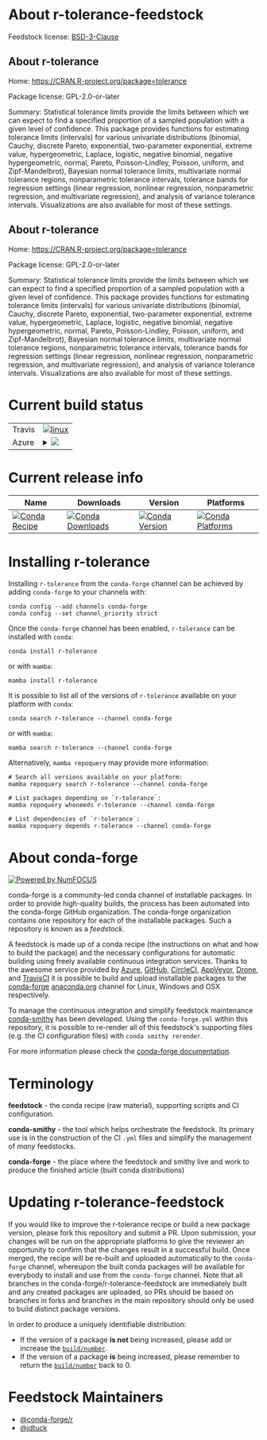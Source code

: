 About r-tolerance-feedstock
===========================

Feedstock license: [BSD-3-Clause](https://github.com/conda-forge/r-tolerance-feedstock/blob/main/LICENSE.txt)


About r-tolerance
-----------------

Home: https://CRAN.R-project.org/package=tolerance

Package license: GPL-2.0-or-later

Summary: Statistical tolerance limits provide the limits between which we can expect to find a specified proportion of a sampled population with a given level of confidence.  This package provides functions for estimating tolerance limits (intervals) for various univariate distributions (binomial, Cauchy, discrete Pareto, exponential, two-parameter exponential, extreme value, hypergeometric, Laplace, logistic, negative binomial, negative hypergeometric, normal, Pareto, Poisson-Lindley, Poisson, uniform, and Zipf-Mandelbrot), Bayesian normal tolerance limits, multivariate normal tolerance regions, nonparametric tolerance intervals, tolerance bands for regression settings (linear regression, nonlinear regression, nonparametric regression, and multivariate regression), and analysis of variance tolerance intervals.  Visualizations are also available for most of these settings.

About r-tolerance
-----------------

Home: https://CRAN.R-project.org/package=tolerance

Package license: GPL-2.0-or-later

Summary: Statistical tolerance limits provide the limits between which we can expect to find a specified proportion of a sampled population with a given level of confidence.  This package provides functions for estimating tolerance limits (intervals) for various univariate distributions (binomial, Cauchy, discrete Pareto, exponential, two-parameter exponential, extreme value, hypergeometric, Laplace, logistic, negative binomial, negative hypergeometric, normal, Pareto, Poisson-Lindley, Poisson, uniform, and Zipf-Mandelbrot), Bayesian normal tolerance limits, multivariate normal tolerance regions, nonparametric tolerance intervals, tolerance bands for regression settings (linear regression, nonlinear regression, nonparametric regression, and multivariate regression), and analysis of variance tolerance intervals.  Visualizations are also available for most of these settings.

Current build status
====================


<table><tr>
    <td>Travis</td>
    <td>
      <a href="https://app.travis-ci.com/conda-forge/r-tolerance-feedstock">
        <img alt="linux" src="https://img.shields.io/travis/com/conda-forge/r-tolerance-feedstock/main.svg?label=Linux">
      </a>
    </td>
  </tr>
    
  <tr>
    <td>Azure</td>
    <td>
      <details>
        <summary>
          <a href="https://dev.azure.com/conda-forge/feedstock-builds/_build/latest?definitionId=21228&branchName=main">
            <img src="https://dev.azure.com/conda-forge/feedstock-builds/_apis/build/status/r-tolerance-feedstock?branchName=main">
          </a>
        </summary>
        <table>
          <thead><tr><th>Variant</th><th>Status</th></tr></thead>
          <tbody><tr>
              <td>linux_64_r_base4.2</td>
              <td>
                <a href="https://dev.azure.com/conda-forge/feedstock-builds/_build/latest?definitionId=21228&branchName=main">
                  <img src="https://dev.azure.com/conda-forge/feedstock-builds/_apis/build/status/r-tolerance-feedstock?branchName=main&jobName=linux&configuration=linux%20linux_64_r_base4.2" alt="variant">
                </a>
              </td>
            </tr><tr>
              <td>linux_64_r_base4.3</td>
              <td>
                <a href="https://dev.azure.com/conda-forge/feedstock-builds/_build/latest?definitionId=21228&branchName=main">
                  <img src="https://dev.azure.com/conda-forge/feedstock-builds/_apis/build/status/r-tolerance-feedstock?branchName=main&jobName=linux&configuration=linux%20linux_64_r_base4.3" alt="variant">
                </a>
              </td>
            </tr><tr>
              <td>linux_aarch64_r_base4.2</td>
              <td>
                <a href="https://dev.azure.com/conda-forge/feedstock-builds/_build/latest?definitionId=21228&branchName=main">
                  <img src="https://dev.azure.com/conda-forge/feedstock-builds/_apis/build/status/r-tolerance-feedstock?branchName=main&jobName=linux&configuration=linux%20linux_aarch64_r_base4.2" alt="variant">
                </a>
              </td>
            </tr><tr>
              <td>linux_aarch64_r_base4.3</td>
              <td>
                <a href="https://dev.azure.com/conda-forge/feedstock-builds/_build/latest?definitionId=21228&branchName=main">
                  <img src="https://dev.azure.com/conda-forge/feedstock-builds/_apis/build/status/r-tolerance-feedstock?branchName=main&jobName=linux&configuration=linux%20linux_aarch64_r_base4.3" alt="variant">
                </a>
              </td>
            </tr><tr>
              <td>linux_ppc64le_r_base4.2</td>
              <td>
                <a href="https://dev.azure.com/conda-forge/feedstock-builds/_build/latest?definitionId=21228&branchName=main">
                  <img src="https://dev.azure.com/conda-forge/feedstock-builds/_apis/build/status/r-tolerance-feedstock?branchName=main&jobName=linux&configuration=linux%20linux_ppc64le_r_base4.2" alt="variant">
                </a>
              </td>
            </tr><tr>
              <td>linux_ppc64le_r_base4.3</td>
              <td>
                <a href="https://dev.azure.com/conda-forge/feedstock-builds/_build/latest?definitionId=21228&branchName=main">
                  <img src="https://dev.azure.com/conda-forge/feedstock-builds/_apis/build/status/r-tolerance-feedstock?branchName=main&jobName=linux&configuration=linux%20linux_ppc64le_r_base4.3" alt="variant">
                </a>
              </td>
            </tr><tr>
              <td>osx_64_r_base4.2</td>
              <td>
                <a href="https://dev.azure.com/conda-forge/feedstock-builds/_build/latest?definitionId=21228&branchName=main">
                  <img src="https://dev.azure.com/conda-forge/feedstock-builds/_apis/build/status/r-tolerance-feedstock?branchName=main&jobName=osx&configuration=osx%20osx_64_r_base4.2" alt="variant">
                </a>
              </td>
            </tr><tr>
              <td>osx_64_r_base4.3</td>
              <td>
                <a href="https://dev.azure.com/conda-forge/feedstock-builds/_build/latest?definitionId=21228&branchName=main">
                  <img src="https://dev.azure.com/conda-forge/feedstock-builds/_apis/build/status/r-tolerance-feedstock?branchName=main&jobName=osx&configuration=osx%20osx_64_r_base4.3" alt="variant">
                </a>
              </td>
            </tr><tr>
              <td>win_64</td>
              <td>
                <a href="https://dev.azure.com/conda-forge/feedstock-builds/_build/latest?definitionId=21228&branchName=main">
                  <img src="https://dev.azure.com/conda-forge/feedstock-builds/_apis/build/status/r-tolerance-feedstock?branchName=main&jobName=win&configuration=win%20win_64_" alt="variant">
                </a>
              </td>
            </tr>
          </tbody>
        </table>
      </details>
    </td>
  </tr>
</table>

Current release info
====================

| Name | Downloads | Version | Platforms |
| --- | --- | --- | --- |
| [![Conda Recipe](https://img.shields.io/badge/recipe-r--tolerance-green.svg)](https://anaconda.org/conda-forge/r-tolerance) | [![Conda Downloads](https://img.shields.io/conda/dn/conda-forge/r-tolerance.svg)](https://anaconda.org/conda-forge/r-tolerance) | [![Conda Version](https://img.shields.io/conda/vn/conda-forge/r-tolerance.svg)](https://anaconda.org/conda-forge/r-tolerance) | [![Conda Platforms](https://img.shields.io/conda/pn/conda-forge/r-tolerance.svg)](https://anaconda.org/conda-forge/r-tolerance) |

Installing r-tolerance
======================

Installing `r-tolerance` from the `conda-forge` channel can be achieved by adding `conda-forge` to your channels with:

```
conda config --add channels conda-forge
conda config --set channel_priority strict
```

Once the `conda-forge` channel has been enabled, `r-tolerance` can be installed with `conda`:

```
conda install r-tolerance
```

or with `mamba`:

```
mamba install r-tolerance
```

It is possible to list all of the versions of `r-tolerance` available on your platform with `conda`:

```
conda search r-tolerance --channel conda-forge
```

or with `mamba`:

```
mamba search r-tolerance --channel conda-forge
```

Alternatively, `mamba repoquery` may provide more information:

```
# Search all versions available on your platform:
mamba repoquery search r-tolerance --channel conda-forge

# List packages depending on `r-tolerance`:
mamba repoquery whoneeds r-tolerance --channel conda-forge

# List dependencies of `r-tolerance`:
mamba repoquery depends r-tolerance --channel conda-forge
```


About conda-forge
=================

[![Powered by
NumFOCUS](https://img.shields.io/badge/powered%20by-NumFOCUS-orange.svg?style=flat&colorA=E1523D&colorB=007D8A)](https://numfocus.org)

conda-forge is a community-led conda channel of installable packages.
In order to provide high-quality builds, the process has been automated into the
conda-forge GitHub organization. The conda-forge organization contains one repository
for each of the installable packages. Such a repository is known as a *feedstock*.

A feedstock is made up of a conda recipe (the instructions on what and how to build
the package) and the necessary configurations for automatic building using freely
available continuous integration services. Thanks to the awesome service provided by
[Azure](https://azure.microsoft.com/en-us/services/devops/), [GitHub](https://github.com/),
[CircleCI](https://circleci.com/), [AppVeyor](https://www.appveyor.com/),
[Drone](https://cloud.drone.io/welcome), and [TravisCI](https://travis-ci.com/)
it is possible to build and upload installable packages to the
[conda-forge](https://anaconda.org/conda-forge) [anaconda.org](https://anaconda.org/)
channel for Linux, Windows and OSX respectively.

To manage the continuous integration and simplify feedstock maintenance
[conda-smithy](https://github.com/conda-forge/conda-smithy) has been developed.
Using the ``conda-forge.yml`` within this repository, it is possible to re-render all of
this feedstock's supporting files (e.g. the CI configuration files) with ``conda smithy rerender``.

For more information please check the [conda-forge documentation](https://conda-forge.org/docs/).

Terminology
===========

**feedstock** - the conda recipe (raw material), supporting scripts and CI configuration.

**conda-smithy** - the tool which helps orchestrate the feedstock.
                   Its primary use is in the construction of the CI ``.yml`` files
                   and simplify the management of *many* feedstocks.

**conda-forge** - the place where the feedstock and smithy live and work to
                  produce the finished article (built conda distributions)


Updating r-tolerance-feedstock
==============================

If you would like to improve the r-tolerance recipe or build a new
package version, please fork this repository and submit a PR. Upon submission,
your changes will be run on the appropriate platforms to give the reviewer an
opportunity to confirm that the changes result in a successful build. Once
merged, the recipe will be re-built and uploaded automatically to the
`conda-forge` channel, whereupon the built conda packages will be available for
everybody to install and use from the `conda-forge` channel.
Note that all branches in the conda-forge/r-tolerance-feedstock are
immediately built and any created packages are uploaded, so PRs should be based
on branches in forks and branches in the main repository should only be used to
build distinct package versions.

In order to produce a uniquely identifiable distribution:
 * If the version of a package **is not** being increased, please add or increase
   the [``build/number``](https://docs.conda.io/projects/conda-build/en/latest/resources/define-metadata.html#build-number-and-string).
 * If the version of a package **is** being increased, please remember to return
   the [``build/number``](https://docs.conda.io/projects/conda-build/en/latest/resources/define-metadata.html#build-number-and-string)
   back to 0.

Feedstock Maintainers
=====================

* [@conda-forge/r](https://github.com/conda-forge/r/)
* [@jdtuck](https://github.com/jdtuck/)

